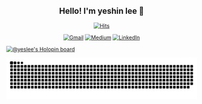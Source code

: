 <!-- <img src="https://capsule-render.vercel.app/api?type=waving&color=auto&height=170&section=header&text=Welcome%20to%20my%20Github%20🥦&fontSize=25" width="100%" /> -->

<div align="center">
  <h2>Hello! I'm yeshin lee 🤩</h2>

[![Hits](https://hits.seeyoufarm.com/api/count/incr/badge.svg?url=https%3A%2F%2Fgithub.com%2Fyeslee-v%2Fhit-counter&count_bg=%232E74FF&title_bg=%23555555&icon=&icon_color=%23E7E7E7&title=hits&edge_flat=false)](https://hits.seeyoufarm.com)

[![Gmail](https://img.shields.io/badge/Gmail-D14836?style=for-the-badge&logo=gmail&logoColor=white)](mailto:yeslee5004@gmail.com)
[![Medium](https://img.shields.io/badge/Medium-12100E?style=for-the-badge&logo=medium&logoColor=white)](https://medium.com/@yeslee-v)
[![LinkedIn](https://img.shields.io/badge/linkedin-%230077B5.svg?style=for-the-badge&logo=linkedin&logoColor=white)](https://www.linkedin.com/in/yeshinlee/)

<!--   ![JavaScript](https://img.shields.io/badge/JavaScript-323330?style=for-the-badge&logo=javascript&logoColor=F7DF1E)
  ![TypeScript](https://img.shields.io/badge/typescript%20-%23007ACC.svg?&style=for-the-badge&logo=typescript&logoColor=white)
  ![NestJS](https://img.shields.io/badge/nestjs-%23E0234E.svg?style=for-the-badge&logo=nestjs&logoColor=white)
  ![Python](https://img.shields.io/badge/python%20-%2314354C.svg?&style=for-the-badge&logo=python&logoColor=white")
  ![Django](https://img.shields.io/badge/django-%23092E20.svg?style=for-the-badge&logo=django&logoColor=white)
  ![MySQL](https://img.shields.io/badge/mysql-%2300f.svg?style=for-the-badge&logo=mysql&logoColor=white)
  ![Postgres](https://img.shields.io/badge/postgres-%23316192.svg?style=for-the-badge&logo=postgresql&logoColor=white)
  ![Socket.io](https://img.shields.io/badge/Socket.io-010101.svg?style=for-the-badge&logo=Socket.io&logoColor=white)
  ![C](https://img.shields.io/badge/c-%2300599C.svg?style=for-the-badge&logo=c&logoColor=white)
  ![C++](https://img.shields.io/badge/c++-%2300599C.svg?style=for-the-badge&logo=c%2B%2B&logoColor=white) -->
</div>

<!-- <div align="center">
  <img src ="https://github-readme-stats.vercel.app/api?username=yeslee-v&show_icons=true&count_private=true&theme=algolia&hide_border=true&bg_color=00000000&hide_rank=true">
  <img src ="https://github-readme-stats.vercel.app/api/top-langs/?username=yeslee-v&layout=compact&hide_border=true&theme=algolia&bg_color=00000000&langs_count=8">
  <img src ="https://github-readme-streak-stats.herokuapp.com/?user=yeslee-v&theme=algolia&hide_border=true&background=00000000">
</div> -->

[![@yeslee's Holopin board](https://holopin.me/yeslee)](https://holopin.io/@yeslee)

![Snake animation](https://github.com/yeslee-v/yeslee-v/blob/output/github-snake-dark.svg)
